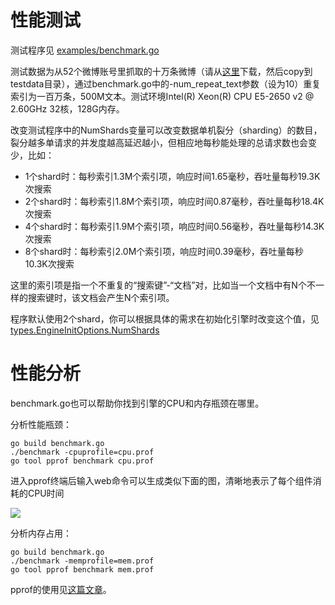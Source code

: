 性能测试
====

测试程序见 [examples/benchmark.go](/examples/benchmark.go)

测试数据为从52个微博账号里抓取的十万条微博（请从[这里](https://raw.githubusercontent.com/LiuRoy/bajie/43f20b4c0921cc704cf41fe8653e66a3fcbb7e31/testdata/weibo_data.txt)下载，然后copy到testdata目录），通过benchmark.go中的-num_repeat_text参数（设为10）重复索引为一百万条，500M文本。测试环境Intel(R) Xeon(R) CPU E5-2650 v2 @ 2.60GHz 32核，128G内存。

改变测试程序中的NumShards变量可以改变数据单机裂分（sharding）的数目，裂分越多单请求的并发度越高延迟越小，但相应地每秒能处理的总请求数也会变少，比如：

- 1个shard时：每秒索引1.3M个索引项，响应时间1.65毫秒，吞吐量每秒19.3K次搜索
- 2个shard时：每秒索引1.8M个索引项，响应时间0.87毫秒，吞吐量每秒18.4K次搜索
- 4个shard时：每秒索引1.9M个索引项，响应时间0.56毫秒，吞吐量每秒14.3K次搜索
- 8个shard时：每秒索引2.0M个索引项，响应时间0.39毫秒，吞吐量每秒10.3K次搜索

这里的索引项是指一个不重复的“搜索键”-“文档”对，比如当一个文档中有N个不一样的搜索键时，该文档会产生N个索引项。

程序默认使用2个shard，你可以根据具体的需求在初始化引擎时改变这个值，见[types.EngineInitOptions.NumShards](/types/engine_init_options.go)

# 性能分析

benchmark.go也可以帮助你找到引擎的CPU和内存瓶颈在哪里。

分析性能瓶颈：
```
go build benchmark.go
./benchmark -cpuprofile=cpu.prof
go tool pprof benchmark cpu.prof
```

进入pprof终端后输入web命令可以生成类似下面的图，清晰地表示了每个组件消耗的CPU时间

![](https://raw.github.com/LiuRoy/bajie/master/docs/cpu.png)

分析内存占用：
```
go build benchmark.go
./benchmark -memprofile=mem.prof
go tool pprof benchmark mem.prof
```

pprof的使用见[这篇文章](http://blog.golang.org/profiling-go-programs)。
